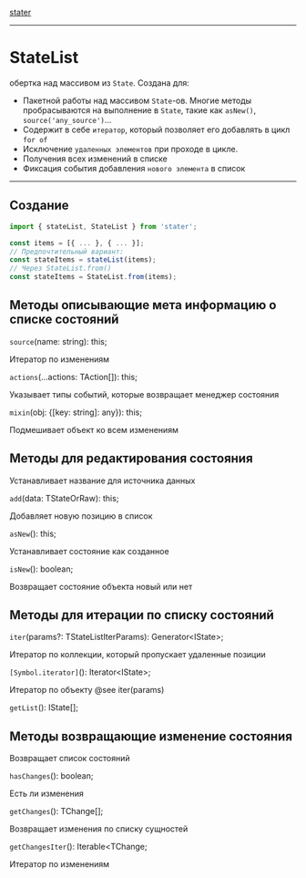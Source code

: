 [stater](../README.md)

---

# StateList

обертка над массивом из `State`. Создана для:

- Пакетной работы над массивом `State`-ов. Многие методы пробрасываются на выполнение в `State`, такие как `asNew()`, `source('any_source')`...
- Содержит в себе `итератор`, который позволяет его добавлять в цикл `for of`
- Исключение `удаленных элементов` при проходе в цикле.
- Получения всех изменений в списке
- Фиксация события добавления `нового элемента` в список

---

## Создание

```javascript
import { stateList, StateList } from 'stater';

const items = [{ ... }, { ... }];
// Предпочтительный вариант:
const stateItems = stateList(items);
// Через StateList.from()
const stateItems = StateList.from(items);
```

## Методы описывающие мета информацию о списке состояний

`source`(name: string): this;

Итератор по изменениям

`actions`(...actions: TAction[]): this;

Указывает типы событий, которые возвращает менеджер состояния

`mixin`(obj: {[key: string]: any}): this;

Подмешивает объект ко всем изменениям

## Методы для редактирования состояния

Устанавливает название для источника данных

`add`(data: TStateOrRaw<Type>): this;

Добавляет новую позицию в список

`asNew`(): this;

Устанавливает состояние как созданное

`isNew`(): boolean;

Возвращает состояние объекта новый или нет

## Методы для итерации по списку состояний

`iter`(params?: TStateListIterParams): Generator<IState<Type>>;

Итератор по коллекции, который пропускает удаленные позиции

`[Symbol.iterator]`(): Iterator<IState<Type>>;

Итератор по объекту @see iter(params)

`getList`(): IState<Type>[];

## Методы возвращающие изменение состояния

Возвращает список состояний

`hasChanges`(): boolean;

Есть ли изменения

`getChanges`(): TChange<Type>[];

Возвращает изменения по списку сущностей

`getChangesIter`(): Iterable<TChange<Type>;

Итератор по изменениям
